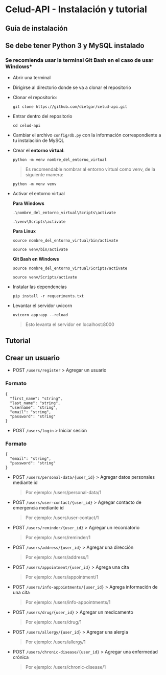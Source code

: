# Celud-API - Instalación y tutorial

## Guía de instalación

## Se debe tener Python 3 y MySQL instalado

### Se recomienda usar la terminal Git Bash en el caso de usar Windows*

- Abrir una terminal

- Dirigirse al directorio donde se va a clonar el repositorio

- Clonar el repositorio:

  `git clone https://github.com/dietgar/celud-api.git`

- Entrar dentro del repositorio

  `cd celud-api`

- Cambiar el archivo `config/db.py` con la información correspondiente a tu instalación de MySQL

- Crear el **entorno virtual**:

  `python -m venv nombre_del_entorno_virtual`

  > Es recomendable nombrar al entorno virtual como venv, de la siguiente manera:

  `python -m venv venv`

- Activar el entorno virtual

  **Para Windows**

  `.\nombre_del_entorno_virtual\Scripts\activate`

  `.\venv\Scripts\activate`

  **Para Linux**

  `source nombre_del_entorno_virtual/bin/activate`

  `source venv/bin/activate`

  **Git Bash en Windows**
  
  `source nombre_del_entorno_virtual/Scripts/activate`

  `source venv/Scripts/activate`

- Instalar las dependencias

  `pip install -r requeriments.txt`

- Levantar el servidor uvicorn

  `uvicorn app:app --reload`

  > Esto levanta el servidor en localhost:8000

## Tutorial

## Crear un usuario

- POST `/users/register` > Agregar un usuario

### Formato

    {
      "first_name": "string",
      "last_name": "string",
      "username": "string",
      "email": "string",
      "password": "string"
    }

- POST `/users/login` > Iniciar sesión

### Formato

    {
      "email": "string",
      "password": "string"
    }

- POST `/users/personal-data/{user_id}` > Agregar datos personales mediante id

    > Por ejemplo: /users/personal-data/1

- POST `/users/user-contact/{user_id}` > Agregar contacto de emergencia mediante id

    > Por ejemplo: /users/user-contact/1

- POST `/users/reminder/{user_id}` > Agregar un recordatorio

    > Por ejemplo: /users/reminder/1

- POST `/users/address/{user_id}` > Agregar una dirección

    > Por ejemplo: /users/address/1

- POST `/users/appointment/{user_id}` > Agrega una cita

    > Por ejemplo: /users/appointment/1

- POST `/users/info-appointments/{user_id}` > Agrega información de una cita

    > Por ejemplo: /users/info-appointments/1

- POST `/users/drug/{user_id}` > Agregar un medicamento

    > Por ejemplo: /users/drug/1

- POST `/users/allergy/{user_id}` >  Agregar una alergia

    > Por ejemplo: /users/allergy/1

- POST `/users/chronic-disease/{user_id}` > Agregar una enfermedad crónica

    > Por ejemplo: /users/chronic-disease/1